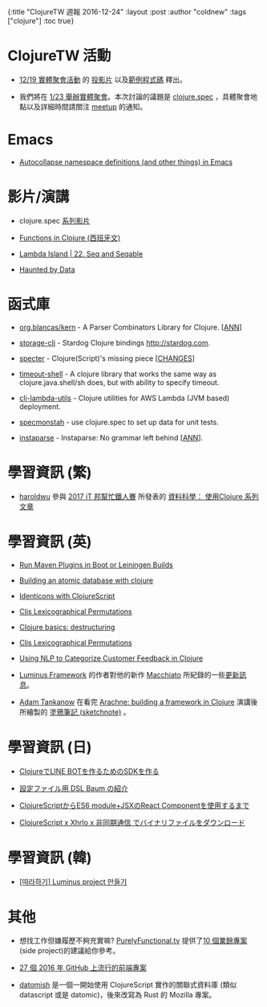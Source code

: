 {:title "ClojureTW 週報 2016-12-24"
:layout :post
:author "coldnew"
:tags  ["clojure"]
:toc true}

# ClojureTW 活動

* [12/19 實體聚會活動](https://www.meetup.com/Clojure-tw/events/235951132/) 的 [投影片](https://lovecankill.com/talks/intro-spec.html) 以及[範例程式碼](https://github.com/cataska/spec-talks/blob/master/src/spec_talks/intro.clj) 釋出。

* 我們將在 [1/23 舉辦實體聚會](https://www.meetup.com/Clojure-tw/events/236234639/)。本次討論的議題是 [clojure.spec](http://clojure.org/about/spec) ，具體聚會地點以及詳細時間請關注 [meetup](https://www.meetup.com/Clojure-tw/events/236234639/) 的通知。

# Emacs

* [Autocollapse namespace definitions (and other things) in Emacs](http://bytopia.org/2016/12/17/autocollapse-namespace-definitions-in/)

# 影片/演講

* clojure.spec [系列影片](https://www.reddit.com/r/Clojure/comments/5izvmg/clojure_spec_screencast_series/)

* [Functions in Clojure (西班牙文)](https://www.youtube.com/watch?v=HmAU-z5dPS8)

* [Lambda Island | 22. Seq and Seqable](https://lambdaisland.com/episodes/clojure-seq-seqable)

* [Haunted by Data](https://www.youtube.com/watch?v=GAXLHM-1Psk)

# 函式庫

* [org.blancas/kern](https://github.com/blancas/kern) -  A Parser Combinators Library for Clojure. [[ANN](https://groups.google.com/forum/#!msg/clojure/4aDUQfR9IaM/PuWrQbWyEAAJ)]

* [storage-clj](https://github.com/stardog-union/stardog-clj) - Stardog Clojure bindings http://stardog.com.

* [specter](https://github.com/nathanmarz/specter) - Clojure(Script)'s missing piece
 [[CHANGES](https://github.com/nathanmarz/specter/blob/master/CHANGES.md)]

* [timeout-shell](https://github.com/honzabrecka/timeout-shell) - A clojure library that works the same way as clojure.java.shell/sh does, but with ability to specify timeout.

* [clj-lambda-utils](https://github.com/mhjort/clj-lambda-utils/) - Clojure utilities for AWS Lambda (JVM based) deployment.

* [specmonstah](https://github.com/reifyhealth/specmonstah) - use clojure.spec to set up data for unit tests.

* [instaparse](https://github.com/Engelberg/instaparse) - Instaparse: No grammar left behind [[ANN](https://groups.google.com/d/msg/clojure/crVsvHnLH_c/f5Aw2Q6UEgAJ)].


# 學習資訊 (繁)

* [haroldwu](https://github.com/yfwu) 參與 [2017 iT 邦幫忙鐵人賽](http://ithelp.ithome.com.tw/articles/10186430) 所發表的 [資料科學： 使用Clojure 系列文章](http://ithelp.ithome.com.tw/users/20084176/ironman/1033)


# 學習資訊 (英)

* [Run Maven Plugins in Boot or Leiningen Builds](https://bigsolutions.io/2016/12/14/run-maven-plugins-in-boot-or-leiningen-builds/)

* [Building an atomic database with clojure](http://spootnik.org/entries/2016/12/17_building-an-atomic-database-with-clojure.html)

* [Identicons with ClojureScript](http://darrennewton.com/2016/12/17/identicons-with-clojurescript/)

* [Cljs Lexicographical Permutations](http://www.upgradingdave.com/blog/posts/2016-12-17-permutation.html)

* [Clojure basics: destructuring](https://paultopia.github.io/posts-output/destructuring/)

* [Cljs Lexicographical Permutations](http://www.upgradingdave.com/blog/posts/2016-12-17-permutation.html)

* [Using NLP to Categorize Customer Feedback in Clojure](http://www.bradcypert.com/using-nlp-to-categorize-customer-feedback-in-clojure/)

* [Luminus Framework](http://www.luminusweb.net/) 的作者對他的新作 [Macchiato](https://github.com/macchiato-framework/macchiato-core) 所紀錄的一些[更新訊息](http://yogthos.net/posts/2016-12-17-MacchiatoProgress.html)。

* [Adam Tankanow](https://github.com/Tankanow) 在看完 [Arachne: building a framework in Clojure](https://skillsmatter.com/skillscasts/8717-arachne-building-a-framework-in-clojure) 演講後所繪製的 [塗鴉筆記 (sketchnote)](http://tankthinks.net/posts/2016-12-23-arachne.html) 。

# 學習資訊 (日)

* [ClojureでLINE BOTを作るためのSDKを作る](http://qiita.com/xorphitus/items/2df261ac5951d09a436b)

* [設定ファイル用 DSL Baum の紹介](http://qiita.com/rfkm/items/0e38a0d81325f17e7653)

* [ClojureScriptからES6 module+JSXのReact Componentを使用するまで](http://qiita.com/If_I_were_boxp/items/cf5e1eb847afa2925cf1)

* [ClojureScript x XhrIo x 非同期通信 でバイナリファイルをダウンロード](http://qiita.com/blackawa/items/c83d3f08b71a02db9348)

# 學習資訊 (韓)

* [[따라하기] Luminus project 만들기](http://clojure.kr/for-newbie-leiningen-web-proj1)

# 其他

* 想找工作但嫌履歷不夠充實嘛? [PurelyFunctional.tv](https://purelyfunctional.tv) 提供了[10 個業餘專案](https://purelyfunctional.tv/functional-programming-career-guide/10-side-projects-resume/) (side project)的建議給你參考。

* [27 個 2016 年 GitHub 上流行的前端專案](https://medium.com/@NaviHenry1/27-popular-new-github-repositories-for-web-developers-in-2016-27cdcbba9779#.51gj0qass)

* [datomish](https://github.com/mozilla/datomish) 是一個一開始使用 ClojureScript 實作的關聯式資料庫 (類似 datascript 或是 datomic)，後來改寫為 Rust 的 Mozilla 專案。